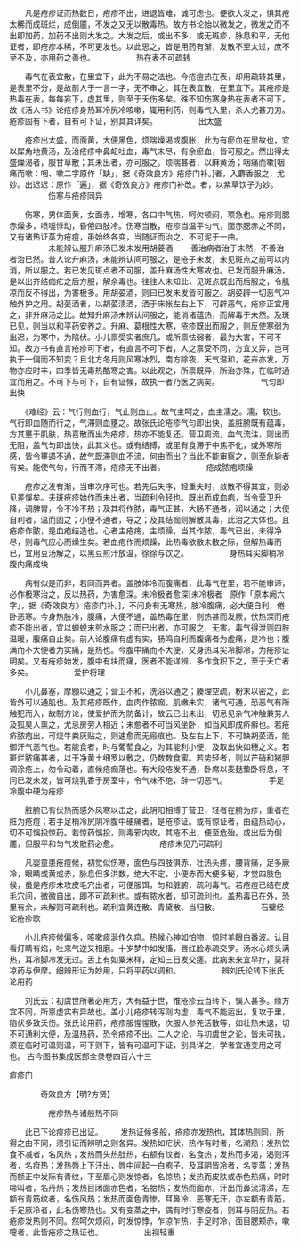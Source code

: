 <!-- { "loadSidebar": true } -->
　　凡是疮疹证而热数日，疮疹不出，进退皆难，诚可虑也。便欲大发之，惧其疮太稀而成斑烂，成倒靥，不发之又无以散毒热。故方书论始以微发之，微发之而不出即加药，加药不出则大发之。大发之后，或出不多，或无斑疹，脉息和平，无他证者，即疮疹本稀，不可更发也。以此思之，皆是用药有渐，发散不至太过，庶不至不及，亦用药之善也。
　　　　　热在表不可疏转

　　毒气在表宜散，在里宜下，此为不易之法也。今疮痘热在表，却用疏转其里，是表里不分，是故前人于一言一字，无不审之。其在表宜散，在里宜下。其疮疹是热毒在表，每每妄下，虚其里，则至于夭伤多矣。殊不知伤寒身热在表者不可下，故《活人书》论疮疹身热耳冷尻冷咳嗽，辄用利药，则毒气入里，杀人尤甚刀刃。疮疹固有下者，自有可下证，别具其详矣。
　　　　　出太盛

　　疮疹出太盛，而面黄，大便黑色，烦喘燥渴或腹胀，此为有瘀血在里故也，宜以犀角地黄汤，及治疮疹中鼻衄吐血，毒气未尽，有余瘀血，皆可服之。然出得太盛燥渴者，服甘草散；其未出者，亦可服之。烦喘甚者，以麻黄汤；咽痛而嗽[咽痛而嗽：咽、嗽二字原作「缺」，据《奇效良方》疮疹门补。]者，入麝香服之，尤妙。出迟迟：原作「遍」，据《奇效良方》疮疹门补改。者，以紫草饮子为妙。
　　　　　伤寒与疮疹同异

　　伤寒，男体面黄，女面赤，增寒，各口中气热，呵欠顿闷，项急也。疮疹则腮赤燥多，喷嚏悸动，昏倦四肢冷。伤寒当散，疮疹当温平匀气，面赤腮赤之不同，又有诸热证蒸为疮痘，虽始终各变，当随证而治之，不可泥于一曲。
　　　　　未能辨认服升麻汤已发未发用胡荽酒
　　善治病者治于未然，不善治者治已然。昔人论升麻汤，未能辨认间可服之，是疮子未发，未见斑点之前可以内消，所以服之。若已发见斑点者不可服，盖升麻汤性大寒故也。已发而服升麻汤，是以出齐结痂疕之后方服，解余毒也。往往人未知此，见斑点既出而后服之，令肌凉而反不得出，为害极多。用胡荽酒，则曰已发未发皆可服之。胡荽辟一切恶气冲触外护之用。胡荽酒者，以胡荽渍酒，洒于床帐左右上下，可辟恶气，疮疹正宜用之，非升麻汤之比。故知升麻汤未辨认间服之，能消诸蕴热，而解毒于未然。及斑已见，则当以和平药安养之。升麻、葛根性大寒，疮疹既出而服之，则反使寒弱为出迟，为寒中，为陷伏。小儿禀受实者庶几，或所禀怯弱者，最为大害，不可不知。故方书有直言疮疹可下者，有直言不可下者，人之禀受不同，方宜又异，岂可执于一偏而不知变？且北方冬月则风寒冰烈，南方除夜，天气温和，花卉亦发，万物亦应时丰，四季皆无毒热酷寒之害。以此观之，所禀既异，所治亦殊，在临时通宜而用之。不可下与可下，自有证候，故执一者乃医之病矣。
　　　　　气匀即出快

　　《难经》云：气行则血行，气止则血止。故气主呵之，血主濡之。濡，软也。气行即血随而行之，气滞则血壅之。故张氏论疮疹气匀即出快，盖脏腑既有蕴毒，方其壅于肌肤，热喜散而出为疮疹，热亦不能复还。营卫周流，血气流注，则出而无阻，盖气匀即出快，此其义也。或有结搏，或里有食滞于中焦不化，或外寒所感，皆令壅遏不通，故气既滞则血不流，何由而出？当此不能审察之，则至危毙者有矣。能使气匀，行而不滞，疮疹无不出者。
　　　　　疮成脓疱烦躁

　　疮疹之发有渐，当审次序可也。若先后失序，轻重失时，敛散不得其宜，则必见差悞矣。夫斑疮疹始作而未出者，当疏利令轻也。既出而成血疱，当令营卫升降，调脾胃，令不冷不热；及其将作脓，毒气正甚，大肠不通者，润以通之；大便自利者，温而固之；小便不通者，导之；及其结痂则解散其毒，此治之大体也。且疮疹作脓，是血疱结造也。心者主疮疡，主烦躁，当其作脓，毒气已出，未得净尽，则毒气应心而燥生矣。若血疱作而烦躁，此热毒欲散未散之际，但解热毒而已，宜用豆汤解之，以黑豆煎汁放温，徐徐与饮之。
　　　　　身热耳尖脚梢冷腹内痛成块

　　病有似是而非，若同而异者。盖肢体冷而腹痛者，此毒气在里，若不能审谛，必作极寒治之，反以热药，为害愈深。未冷极者愈深[未冷极者　原作「原本阙六字」，据《奇效良方》疮疹门补。]，不问身有无寒热，肢冷腹痛，必大便自利，倦卧恶寒。今身热肢冷，腹痛，大便不通，盖热毒在里，则热甚而发厥，伏热深而疮疹不能出者，宜以蝉蜕末煎水服之；而已出者，亦可服之，无害。毒气得泄则四肢温暖，腹痛自止矣。前人论腹痛有虚有实，肠鸣自利而腹痛者为虚痛，是冷也；腹满而不大便者为实痛，是热也。今腹中痛而不大便，又身热耳尖冷脚冷，为疮疹证明矣。又有疮疹始发，腹中有块而痛，医者不能详辨，多作食积下之，至于夭亡者多矣。
　　　　　爱护将理

　　小儿鼻塞，摩顖以通之；营卫不和，洗浴以通之；腠理空疏，粉末以密之，此皆外可以通肌也。及其疮疹既作，血肉作脓痂，肌嫩未实，诸气可通，恐恶气有所触犯而入，故制方论，使爱护而为防备计，故云已出未出，切忌见杂气冲触兼劳人及狐臭人熏之，尤忌房劳人相近；未愈者不可当风坐卧，如当风即成疥癣也。若疮疥脓疱出，可烧牛粪灰贴之，则速愈而无瘢痕也。及左右上下，不可缺胡荽酒，能御汗气恶气也。若能食者，时与葡萄食之，为其能利小便，及取出快如穗之义。若斑烂脓痛甚者，以干净黄土细罗以敷之，仍数数食蜜。若势轻者，则以芒硝和猪胆调涂疮上，勿令动着，直候疮痂落也。有大段疮发不通，卧席以麦麸垫卧将息，不问已发未发，皆可烧乳香于房室中，令气味不绝，辟一切恶气。
　　　　　手足冷腹中硬为疮疹

　　脏腑已有伏热而感外风寒以击之，此阴阳相搏于营卫，轻者在腑为疹，重者在脏为疮痘；若手足梢冷尻阴冷腹中硬痛者，是疮疹证。或有惊证者，由蕴热动心，切不可悞投惊药。若惊药悞投，则毒邪内攻，其疮不出，便至危殆。或出后为倒靥，但服平和匀气发散药必愈。
　　　　　疮疹未见乃可疏利

　　凡婴童患疮痘候，初觉似伤寒，面色与四肢俱赤，壮热头疼，腰背痛，足多厥冷，眼睛或黄或赤，脉息但多洪数，绝大不定，小便赤而大便多秘，才觉四肢色候，虽是疮疹未攻皮毛穴出者，可便服饵，匀和脏腑，疏利毒气。若疮痘已结在皮毛穴间，微微自出，即不可疏利也。或有脓水者，却可疏利也。盖热毒已在外，恐里有余，未解则可疏利也。疏利宜黄连散、青黛散、当归散。
　　　　　石壁经论疮疹歌

　　小儿疮疹候偏多，咳嗽痰涎作久疴。热候心神如怕物，惊时羊眼白番波。认目看灯睛有焰，吐来气逆又相磨。十岁梦中如发搐，唇红脸赤疏交罗。汤水心烦头满热，耳冷脚冷发无过。舌上有如粟米样，定知三日发交瘥。此病未来宜早疗，莫将凉药与伊摩。细辨形证为妙用，只将平药以调和。
　　　　　辨刘氏论转下张氏论用药

　　刘氏云：初虞世所著必用方，大有益于世，惟疮疹云当转下，悞人甚多。缘方宜不同，所禀虚实有异故也。盖小儿疮疹转泻则内虚，毒气不能运出，复攻于里，陷伏多致夭伤。张氏论用药，疮疹服惺惺散，次服人参羌活散等，如壮热未退，切不可通利大便，及温热药，恐令疮疹不出。二人之论，与初虞世之论，皆未可执，须在临时可温则温，可下则下，皆有可温可下证，别具详之，学者宜通变用之可也。
古今图书集成医部全录卷四百六十三

痘疹门

　　　　奇效良方【明?方贤】

　　　　　疮疹热与诸般热不同

　　此已下论痘疹已出证。
　　发热证候多般，疮疹亦发热也，其体热则同，所得之由不同，须引证而辨明之则各异。发热如疟状，热作有时者，名潮热；发热饮食不减者，名风热；发热而头热肚热，右额有纹者，名食热；发热而多渴，渴则泻者，名疳热；发热唇上下汗出，唇中间起一白疱子，及耳阴皆冷者，名变蒸；发热而额正中发际有青纹，下至眉心则发惊者，名惊热；发热而皮肤或赤色热痛，时时啼叫者，名丹热；发热目闭面赤色者，名胎热；发热而面赤，汗出而鼻流清涕，左额有青筋纹者，名伤风热；发热而面色青惨，耳鼻冷，恶寒无汗，亦左额有青筋，手足厥冷者，此名伤寒热也。又有变蒸之中，偶有时行寒疫者，则耳与阴反热。若疮疹发热则不同。然呵欠烦闷，时发惊悸，乍凉乍热，手足时冷，面目腮颊赤，嗽嚏者，此皆疮疹之热证也。
　　　　　出视轻重

